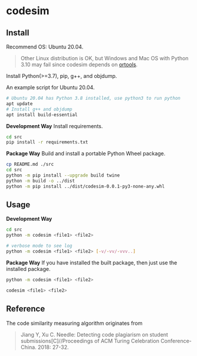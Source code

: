 # codesim

## Install

Recommend OS: Ubuntu 20.04.

> Other Linux distribution is OK, but Windows and Mac OS with Python 3.10 may fail since codesim depends on [ortools](https://pypi.org/project/ortools/).

Install Python(>=3.7), pip, g++, and objdump.

An example script for Ubuntu 20.04.

```sh
# Ubuntu 20.04 has Python 3.8 installed, use python3 to run python
apt update
# Install g++ and objdump
apt install build-essential
```

**Development Way** Install requirements.

```sh
cd src
pip install -r requirements.txt
```

**Package Way** Build and install a portable Python Wheel package.

```sh
cp README.md ./src
cd src
python -m pip install --upgrade build twine
python -m build -o ../dist
python -m pip install ../dist/codesim-0.0.1-py3-none-any.whl
```

## Usage

**Development Way**

```sh
cd src
python -m codesim <file1> <file2>

# verbose mode to see log
python -m codesim <file1> <file2> [-v/-vv/-vvv..]
```

**Package Way** If you have installed the built package, then just use the installed package.

```sh
python -m codesim <file1> <file2>

codesim <file1> <file2>
```

## Reference

The code similarity measuring algorithm originates from

> Jiang Y, Xu C. Needle: Detecting code plagiarism on student submissions[C]//Proceedings of ACM Turing Celebration Conference-China. 2018: 27-32.

